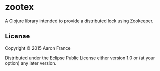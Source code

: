 # zootex

A Clojure library intended to provide a distributed lock using Zookeeper.

## License

Copyright © 2015 Aaron France

Distributed under the Eclipse Public License either version 1.0 or (at
your option) any later version.
